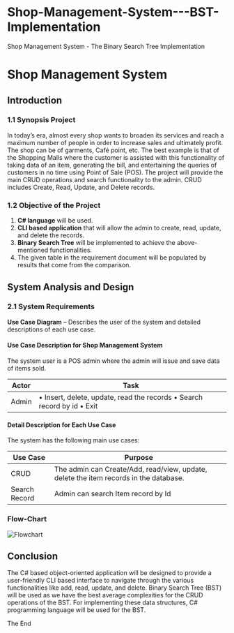 # Shop-Management-System---BST-Implementation
Shop Management System - The Binary Search Tree Implementation

# Shop Management System

## Introduction

### 1.1 Synopsis Project
In today’s era, almost every shop wants to broaden its services and reach a maximum number of people in order to increase sales and ultimately profit. The shop can be of garments, Café point, etc. The best example is that of the Shopping Malls where the customer is assisted with this functionality of taking data of an item, generating the bill, and entertaining the queries of customers in no time using Point of Sale (POS). The project will provide the main CRUD operations and search functionality to the admin. CRUD includes Create, Read, Update, and Delete records.

### 1.2 Objective of the Project
1. **C# language** will be used.
2. **CLI based application** that will allow the admin to create, read, update, and delete the records.
3. **Binary Search Tree** will be implemented to achieve the above-mentioned functionalities.
4. The given table in the requirement document will be populated by results that come from the comparison.

## System Analysis and Design

### 2.1 System Requirements
**Use Case Diagram** – Describes the user of the system and detailed descriptions of each use case.

#### Use Case Description for Shop Management System

The system user is a POS admin where the admin will issue and save data of items sold.

| Actor | Task |
|-------|------|
| Admin | • Insert, delete, update, read the records • Search record by id • Exit |

#### Detail Description for Each Use Case

The system has the following main use cases:

| Use Case   | Purpose                                                                 |
|------------|-------------------------------------------------------------------------|
| CRUD       | The admin can Create/Add, read/view, update, delete the item records in the database. |
| Search Record | Admin can search Item record by Id                                      |

### Flow-Chart
![Flowchart](path/to/your/flowchart.png)


## Conclusion
The C# based object-oriented application will be designed to provide a user-friendly CLI based interface to navigate through the various functionalities like add, read, update, and delete. Binary Search Tree (BST) will be used as we have the best average complexities for the CRUD operations of the BST. For implementing these data structures, C# programming language will be used for the BST.

The End

